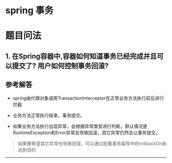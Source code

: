 # spring 事务

# 题目问法


## 1. 在Spring容器中,容器如何知道事务已经完成并且可以提交了? 用户如何控制事务回滚?


## 参考解答
* spring由代理对象调用TransactionInterceptor在正常业务方法执行前后进行拦截

* 业务方法正常执行结束，事务提交。

* 如果业务方法执行出现异常，会根据异常类型进行判断，默认情况是RuntimeException和Error异常会导致回滚，其它异常仍然会让事务提交。
> 如果要希望其它异常也导致回滚，可以通过配置事务属性中的rollbackOn来达到目的

---